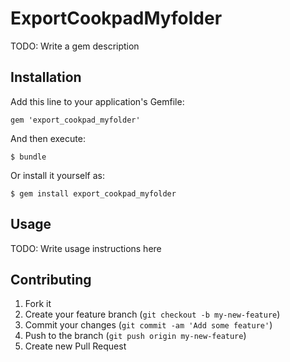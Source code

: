 # ExportCookpadMyfolder

TODO: Write a gem description

## Installation

Add this line to your application's Gemfile:

    gem 'export_cookpad_myfolder'

And then execute:

    $ bundle

Or install it yourself as:

    $ gem install export_cookpad_myfolder

## Usage

TODO: Write usage instructions here

## Contributing

1. Fork it
2. Create your feature branch (`git checkout -b my-new-feature`)
3. Commit your changes (`git commit -am 'Add some feature'`)
4. Push to the branch (`git push origin my-new-feature`)
5. Create new Pull Request
